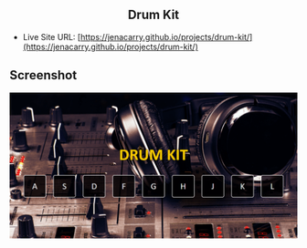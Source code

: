 <div align="center">
  <h2>Drum Kit</h2>
</div>

- Live Site URL: [https://jenacarry.github.io/projects/drum-kit/](https://jenacarry.github.io/projects/drum-kit/)

## Screenshot

<div align="center">

![](./assets/images/screenshot.png)

</div>
